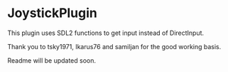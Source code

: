 # JoystickPlugin
This plugin uses SDL2 functions to get input instead of DirectInput.

Thank you to tsky1971, Ikarus76 and samiljan for the good working basis.

Readme will be updated soon.